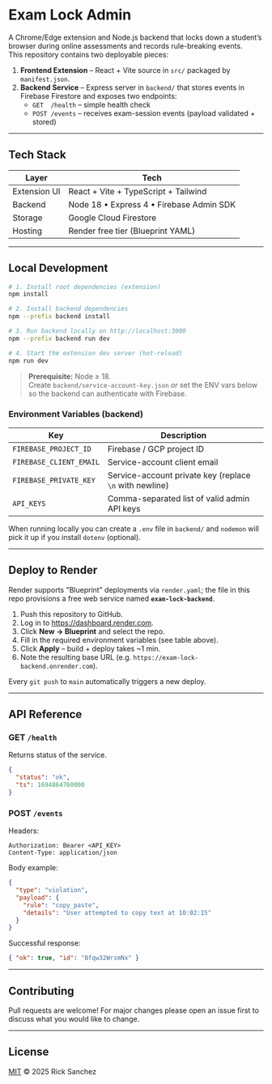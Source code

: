 # Exam Lock Admin

A Chrome/Edge extension and Node.js backend that locks down a student’s browser during online assessments and records rule-breaking events.  
This repository contains two deployable pieces:

1. **Frontend Extension** – React + Vite source in `src/` packaged by `manifest.json`.
2. **Backend Service** – Express server in `backend/` that stores events in Firebase Firestore and exposes two endpoints:
   * `GET  /health` – simple health check  
   * `POST /events` – receives exam-session events (payload validated + stored)

---

## Tech Stack

| Layer         | Tech                              |
|---------------|-----------------------------------|
| Extension UI  | React + Vite + TypeScript + Tailwind |
| Backend       | Node 18 • Express 4 • Firebase Admin SDK |
| Storage       | Google Cloud Firestore            |
| Hosting       | Render free tier (Blueprint YAML) |

---

## Local Development

```bash
# 1. Install root dependencies (extension)
npm install

# 2. Install backend dependencies
npm --prefix backend install

# 3. Run backend locally on http://localhost:3000
npm --prefix backend run dev

# 4. Start the extension dev server (hot-reload)
npm run dev
```

> **Prerequisite:** Node ≥ 18.  
> Create `backend/service-account-key.json` *or* set the ENV vars below so the backend can authenticate with Firebase.

### Environment Variables (backend)

| Key                    | Description                                             |
|------------------------|---------------------------------------------------------|
| `FIREBASE_PROJECT_ID`  | Firebase / GCP project ID                               |
| `FIREBASE_CLIENT_EMAIL`| Service-account client email                            |
| `FIREBASE_PRIVATE_KEY` | Service-account private key (replace `\n` with newline) |
| `API_KEYS`             | Comma-separated list of valid admin API keys            |

When running locally you can create a `.env` file in `backend/` and `nodemon` will pick it up if you install `dotenv` (optional).

---

## Deploy to Render

Render supports "Blueprint" deployments via `render.yaml`; the file in this repo provisions a free web service named **`exam-lock-backend`**.

1. Push this repository to GitHub.
2. Log in to <https://dashboard.render.com>.
3. Click **New → Blueprint** and select the repo.
4. Fill in the required environment variables (see table above).
5. Click **Apply** – build + deploy takes ~1 min.
6. Note the resulting base URL (e.g. `https://exam-lock-backend.onrender.com`).

Every `git push` to `main` automatically triggers a new deploy.

---

## API Reference

### GET `/health`
Returns status of the service.
```json
{
  "status": "ok",
  "ts": 1694864760000
}
```

### POST `/events`
Headers:
```
Authorization: Bearer <API_KEY>
Content-Type: application/json
```
Body example:
```json
{
  "type": "violation",
  "payload": {
    "rule": "copy_paste",
    "details": "User attempted to copy text at 10:02:15"
  }
}
```
Successful response:
```json
{ "ok": true, "id": "Bfqw32WrsmNx" }
```

---

## Contributing
Pull requests are welcome! For major changes please open an issue first to discuss what you would like to change.

---

## License
[MIT](LICENSE) © 2025 Rick Sanchez
